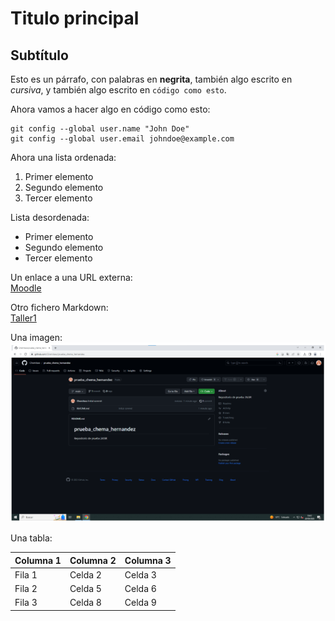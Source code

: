 # Titulo principal

## Subtítulo

Esto es un párrafo, con palabras en **negrita**, también algo escrito en *cursiva*, y también algo escrito en ```código como esto```.

Ahora vamos a hacer algo en código como esto:  
``` 
git config --global user.name "John Doe"
git config --global user.email johndoe@example.com
 ```

Ahora una lista ordenada:
1. Primer elemento
2. Segundo elemento
3. Tercer elemento

Lista desordenada:  
- Primer elemento
- Segundo elemento
- Tercer elemento

Un enlace a una URL externa:  
[Moodle](https://campus.educantabria.es/)


Otro fichero Markdown:  
[Taller1](%23%20Taller%201.md)


Una imagen:  
![Imagen](img/Captura.png "Imagen")

Una tabla:  

| Columna 1 | Columna 2 | Columna 3 |
|-----------|-----------|-----------|
| Fila 1    | Celda 2   | Celda 3   |
| Fila 2    | Celda 5   | Celda 6   |
| Fila 3    | Celda 8   | Celda 9   |